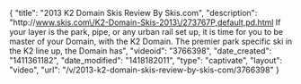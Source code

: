 {
    "title": "2013 K2 Domain Skis Review By Skis.com",
    "description": "http:\/\/www.skis.com\/K2-Domain-Skis-2013\/273767P,default,pd.html  If your layer is the park, pipe, or any urban rail set up, it is time for you to be master of your Domain, with the K2 Domain. The premier park specific ski in the K2 line up, the Domain has",
    "videoid": "3766398",
    "date_created": "1411361182",
    "date_modified": "1418182011",
    "type": "captivate",
    "layout": "video",
    "url": "\/v\/2013-k2-domain-skis-review-by-skis-com\/3766398"
}